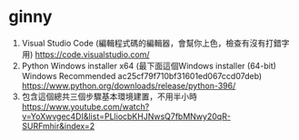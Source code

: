 # ginny
1. Visual Studio Code (編輯程式碼的編輯器，會幫你上色，檢查有沒有打錯字用)
https://code.visualstudio.com/
2. Python Windows installer x64 (最下面這個Windows installer (64-bit)	Windows	Recommended	ac25cf79f710bf31601ed067ccd07deb)
https://www.python.org/downloads/release/python-396/
3. 包含這個總共三個步驟基本環境建置，不用半小時
https://www.youtube.com/watch?v=YoXwvgec4DI&list=PLliocbKHJNwsQ7fbMNwy20qR-SURFmhir&index=2
    